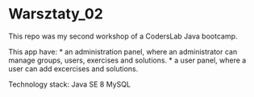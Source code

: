 # Warsztaty_02

This repo was my second workshop of a CodersLab Java bootcamp. 

This app have:
	* an administration panel, where an administrator can manage groups, users, exercises and solutions.
	* a user panel, where a user can add excercises and solutions.

Technology stack:
Java SE 8
MySQL
